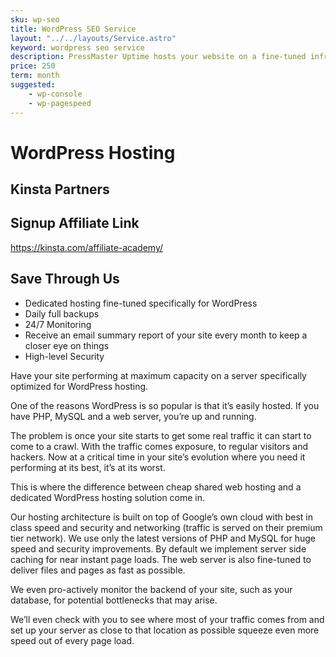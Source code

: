 ```yaml
---
sku: wp-seo
title: WordPress SEO Service
layout: "../../layouts/Service.astro"
keyword: wordpress seo service
description: PressMaster Uptime hosts your website on a fine-tuned infrastructure specifically designed to keep your WordPress website performing at maximum capacity. Speed and security are our priorities.
price: 250
term: month
suggested: 
    - wp-console
    - wp-pagespeed
---
```


# WordPress Hosting

## Kinsta Partners

## Signup Affiliate Link
https://kinsta.com/affiliate-academy/

## Save Through Us

- Dedicated hosting fine-tuned specifically for WordPress
- Daily full backups
- 24/7 Monitoring
- Receive an email summary report of your site every month to keep a closer eye on things
- High-level Security

Have your site performing at maximum capacity on a server specifically optimized for WordPress hosting.

One of the reasons WordPress is so popular is that it’s easily hosted. If you have PHP, MySQL and a web server, you’re up and running.

The problem is once your site starts to get some real traffic it can start to come to a crawl. With the traffic comes exposure, to regular visitors and hackers. Now at a critical time in your site’s evolution where you need it performing at its best, it’s at its worst.

This is where the difference between cheap shared web hosting and a dedicated WordPress hosting solution come in.

Our hosting architecture is built on top of Google’s own cloud with best in class speed and security and networking (traffic is served on their premium tier network). We use only the latest versions of PHP and MySQL for huge speed and security improvements. By default we implement server side caching for near instant page loads. The web server is also fine-tuned to deliver files and pages as fast as possible.

We even pro-actively monitor the backend of your site, such as your database, for potential bottlenecks that may arise.

We’ll even check with you to see where most of your traffic comes from and set up your server as close to that location as possible squeeze even more speed out of every page load.